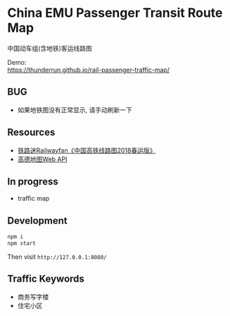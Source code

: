 # China EMU Passenger Transit Route Map 
中国动车组(含地铁)客运线路图

Demo:  
https://thunderrun.github.io/rail-passenger-traffic-map/

## BUG

- 如果地铁图没有正常显示, 请手动刷新一下

## Resources

- [铁路迷Railwayfan《中国高铁线路图2018春运版》](https://weibo.com/tielumi)
- [高德地图Web API](https://lbs.amap.com/)

## In progress

- traffic map

## Development

```bash
npm i
npm start
```
Then visit `http://127.0.0.1:8080/`

## Traffic Keywords

- 商务写字楼
- 住宅小区